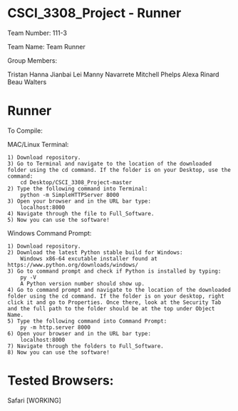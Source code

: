 # CSCI_3308_Project - Runner

Team Number: 111-3

Team Name: Team Runner

Group Members:

  Tristan Hanna
  Jianbai Lei
  Manny Navarrete
  Mitchell Phelps
  Alexa Rinard
  Beau Walters
  
# Runner

To Compile:

  MAC/Linux Terminal:
  
    1) Download repository.
    3) Go to Terminal and navigate to the location of the downloaded folder using the cd command. If the folder is on your Desktop, use the command: 
        cd Desktop/CSCI_3308_Project-master
    2) Type the following command into Terminal: 
        python -m SimpleHTTPServer 8000
    3) Open your browser and in the URL bar type:
        localhost:8000
    4) Navigate through the file to Full_Software.
    5) Now you can use the software!
  
  Windows Command Prompt:
  
    1) Download repository.
    2) Download the latest Python stable build for Windows: 
        Windows x86-64 excutable installer found at https://www.python.org/downloads/windows/
    3) Go to command prompt and check if Python is installed by typing:
        py -V
        A Python version number should show up.
    4) Go to command prompt and navigate to the location of the downloaded folder using the cd command. If the folder is on your desktop, right click it and go to Properties. Once there, look at the Security Tab and the full path to the folder should be at the top under Object Name.
    5) Type the following command into Command Prompt:
        py -m http.server 8000
    6) Open your browser and in the URL bar type:
        localhost:8000
    7) Navigate through the folders to Full_Software.
    8) Now you can use the software!

# Tested Browsers:

  Safari [WORKING]
